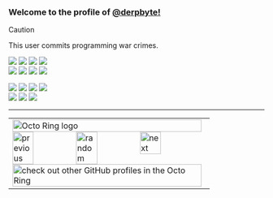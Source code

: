 ### Welcome to the profile of [@derpbyte!](https://github.com/derpbyte)



> [!CAUTION]  
> This user commits programming war crimes.

![](https://img.shields.io/badge/Java-e84f20?style=for-the-badge&logoColor=F7DF1E)
![](https://img.shields.io/badge/Python-blue?style=for-the-badge&logo=python&logoColor=FFD43B)
![](https://img.shields.io/badge/JavaScript-fcd703?style=for-the-badge&logo=javascript&logoColor=black)
![](https://img.shields.io/badge/Tailwind-1ec3e8?style=for-the-badge&logo=tailwind-css&logoColor=white)\
![](https://img.shields.io/badge/React-20232A?style=for-the-badge&logo=react&logoColor=61DAFB)
![](https://img.shields.io/badge/Astro-db7018?style=for-the-badge&logo=astro&logoColor=FDFDFE)
![](https://img.shields.io/badge/Node%20js-339933?style=for-the-badge&logo=nodedotjs&logoColor=white)
![](https://img.shields.io/badge/Shell_Script-121011?style=for-the-badge&logo=gnu-bash&logoColor=white)

![](https://img.shields.io/badge/json-5E5C5C?style=for-the-badge&logo=json&logoColor=white)
![](https://img.shields.io/badge/Vite-B73BFE?style=for-the-badge&logo=vite&logoColor=FFD62E)
![](https://img.shields.io/badge/bun-282a36?style=for-the-badge&logo=bun&logoColor=fbf0df)
![](https://img.shields.io/badge/prettier-1A2C34?style=for-the-badge&logo=prettier&logoColor=F7BA3E)\
![](https://img.shields.io/badge/Debian-A81D33?style=for-the-badge&logo=debian&logoColor=white)
![](https://img.shields.io/badge/apache%20netbeans-a1c535?style=for-the-badge&logo=apache%20netbeans%20IDE&logoColor=eb1a3d)
![](https://img.shields.io/badge/VSCode-0078D4?style=for-the-badge&logo=visual%20studio%20code&logoColor=white)

---
<table><tbody><tr><td><a href="https://octo-ring.com/"><img src="https://octo-ring.com/static/img/widget/top.png" width="99%" alt="Octo Ring logo" align="top"></a><br><a href="https://octo-ring.com/p/derpbyte/prev"><img src="https://octo-ring.com/static/img/widget/prev.png" width="33%" alt="previous" align="top" title="previous profile"></a><a href="https://octo-ring.com/p/derpbyte/random"><img src="https://octo-ring.com/static/img/widget/random.png" width="33%" alt="random" align="top" title="random profile"></a><a href="https://octo-ring.com/p/derpbyte/next"><img src="https://octo-ring.com/static/img/widget/next.png" width="33%" alt="next" align="top" title="next profile"></a><br><a href="https://octo-ring.com/"><img src="https://octo-ring.com/static/img/widget/bottom.png" width="99%" alt="check out other GitHub profiles in the Octo Ring" align="top"></a></td></tr></tbody></table>

